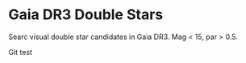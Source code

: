 # Gaia DR3 Double Stars
Searc visual double star candidates in Gaia DR3. Mag &lt; 15, par > 0.5.

Git test
